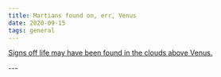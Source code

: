 ```yaml
---
title: Martians found on, err, Venus
date: 2020-09-15
tags: general
---
```

<p><a href="https://www.bbc.com/news/science-environment-54133538">Signs off life may have been found in the clouds above Venus.</a></p>
---

